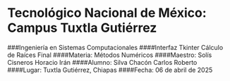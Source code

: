 # Tecnológico Nacional de México: Campus Tuxtla Gutiérrez
###Ingeniería en Sistemas Computacionales
####Interfaz Tkinter Cálculo de Raíces Final
####Materia: Métodos Numéricos
####Maestro:  Solís Cisneros Horacio Irán
####Alumno: Silva Chacón Carlos Roberto
####Lugar:  Tuxtla Gutiérrez, Chiapas 
####Fecha: 06 de abril de 2025
